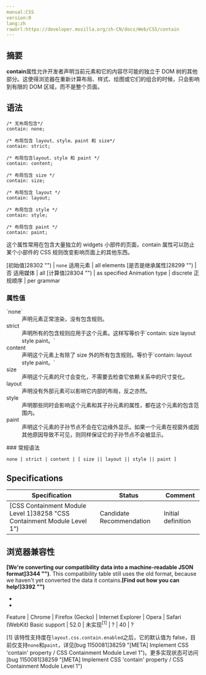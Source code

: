 ```yaml
---
manual:CSS
version:0
lang:zh
rawUrl:https://developer.mozilla.org/zh-CN/docs/Web/CSS/contain
---
```





## 摘要<a name="摘要"></a>


**contain**属性允许开发者声明当前元素和它的内容尽可能的独立于 DOM 树的其他部分。这使得浏览器在重新计算布局、样式、绘图或它们的组合的时候，只会影响到有限的 DOM 区域，而不是整个页面。


## 语法<a name="语法"></a>

```
/* 无布局包含*/
contain: none;

/* 布局包含 layout、style、paint 和 size*/
contain: strict;

/* 布局包含layout、style 和 paint */
contain: content;

/* 布局包含 size */
contain: size;

/* 布局包含 layout */
contain: layout;

/* 布局包含 style */
contain: style;

/* 布局包含 paint */
contain: paint;
```


这个属性常用在包含大量独立的 widgets 小部件的页面，contain 属性可以防止某个小部件的 CSS 规则改变影响页面上的其他东西。


[初始值]28302 "") | `none` 
适用元素 | all elements 
[是否是继承属性]28299 "") | 否 
适用媒体 | all 
[计算值]28304 "") | as specified 
Animation type | discrete 
正规顺序 | per grammar 


### 属性值<a name="属性值"></a>
<dl><dt id=''>`none`</dt><dd>声明元素正常渲染，没有包含规则。</dd><dt id=''>strict</dt><dd>声明所有的包含规则应用于这个元素。这样写等价于`contain: size layout style paint。`</dd><dt id=''>content</dt><dd>声明这个元素上有除了 size 外的所有包含规则。等价于`contain: layout style paint。`</dd><dt id=''>size</dt><dd>声明这个元素的尺寸会变化，不需要去检查它依赖关系中的尺寸变化。</dd><dt id=''>layout</dt><dd>声明没有外部元素可以影响它内部的布局，反之亦然。</dd><dt id=''>style</dt><dd>声明那些同时会影响这个元素和其子孙元素的属性，都在这个元素的包含范围内。</dd><dt id=''>paint</dt><dd>声明这个元素的子孙节点不会在它边缘外显示。如果一个元素在视窗外或因其他原因导致不可见，则同样保证它的子孙节点不会被显示。</dd></dl>
### 常规语法<a name="常规语法"></a>

```
none | strict | content | [ size || layout || style || paint ]
```

## Specifications<a name="Specifications"></a>

Specification | Status | Comment 
 ---  |  ---  |  ---  | 
[CSS Containment Module Level 1]38258 "CSS Containment Module Level 1") | Candidate Recommendation | Initial definition 


## 浏览器兼容性<a name="浏览器兼容性"></a>


**[We&#39;re converting our compatibility data into a machine-readable JSON format]3344 "")**. This compatibility table still uses the old format, because we haven&#39;t yet converted the data it contains.**[Find out how you can help!]3392 "")**


* 
* 

Feature | Chrome | Firefox (Gecko) | Internet Explorer | Opera | Safari (WebKit) 
Basic support | 52.0 | 未实现<sup>[1]</sup> | ? | 40 | ? 






[1] 该特性支持度在`layout.css.contain.enabled`之后，它的默认值为 false，目前仅支持`none`和`paint`，详见[bug 1150081]38259 "[META] Implement CSS 'contain' property / CSS Containment Module Level 1")。更多实现状态可访问[bug 1150081]38259 "[META] Implement CSS 'contain' property / CSS Containment Module Level 1")




